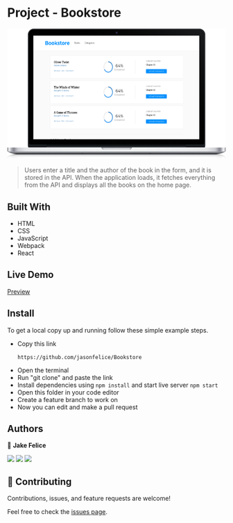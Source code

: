 # Project - Bookstore
<p align="center"><img src="./preview/laptop.png"></p>

> Users enter a title and the author of the book in the form, and it is stored in the API. When the application loads, it fetches everything from the API and displays all the books on the home page.

## Built With

- HTML
- CSS
- JavaScript
- Webpack
- React

## Live Demo
[Preview](https://deft-babka-260201.netlify.app/)


## Install

To get a local copy up and running follow these simple example steps.
- Copy this link
  ```
  https://github.com/jasonfelice/Bookstore
- Open the terminal
- Run "git clone" and paste the link
- Install dependencies using `npm install` and start live server `npm start`
- Open this folder in your code editor
- Create a feature branch to work on
- Now you can edit and make a pull request

## Authors

👤 **Jake Felice**

<p align="left">
<a href = "https://www.linkedin.com/in/jake-felice"><img src="https://img.icons8.com/fluent/48/000000/linkedin.png"/></a>
<a href = "https://twitter.com/jasonfelice0"><img src="https://img.icons8.com/fluent/48/000000/twitter.png"/></a>
<a href = "https://github.com/jasonfelice"><img src="https://img.icons8.com/fluent/48/000000/github.png"/></a>
</p>

## 🤝 Contributing

Contributions, issues, and feature requests are welcome!

Feel free to check the [issues page](../../issues/).
